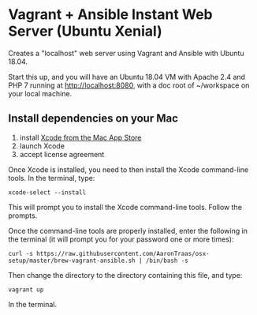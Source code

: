 # Vagrant + Ansible Instant Web Server (Ubuntu Xenial)

Creates a "localhost" web server using Vagrant and Ansible with Ubuntu 18.04.

Start this up, and you will have an Ubuntu 18.04 VM with Apache 2.4 and PHP 7
running at <http://localhost:8080>, with a doc root of ~/workspace on your
local machine.

## Install dependencies on your Mac

1. install [Xcode from the Mac App Store](https://developer.apple.com/xcode/download/)
2. launch Xcode
3. accept license agreement

Once Xcode is installed, you need to then install the Xcode command-line tools.
In the terminal, type:

```
xcode-select --install
```

This will prompt you to install the Xcode command-line tools. Follow the
prompts.

Once the command-line tools are properly installed, enter the following in the
terminal (it will prompt you for your password one or more times):

```
curl -s https://raw.githubusercontent.com/AaronTraas/osx-setup/master/brew-vagrant-ansible.sh | /bin/bash -s
```

Then change the directory to the directory containing this file, and type:

```
vagrant up
```

In the terminal.
